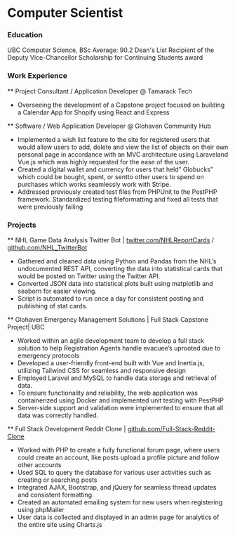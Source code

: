 # Computer Scientist

### Education 
UBC Computer Science, BSc
Average: 90.2
Dean's List
Recipient of the Deputy Vice-Chancellor Scholarship for Continuing Students award

### Work Experience
** Project Consultant / Application Developer @ Tamarack Tech
- Overseeing the development of a Capstone project focused on building a Calendar App for Shopify using React and Express

** Software / Web Application Developer @ Glohaven Community Hub
- Implemented a wish list feature to the site for registered users that would allow users to add, delete and view the list of objects on their own personal page in accordance with an MVC architecture using Laraveland Vue.js which was highly requested for the ease of the user.
- Created a digital wallet and currency for users that held” Globucks” which could be bought, spent, or sentto other users to spend on purchases which works seamlessly work with Stripe.
- Addressed previously created test files from PHPUnit to the PestPHP framework. Standardized testing fileformatting and fixed all tests that were previously failing

### Projects 
** NHL Game Data Analysis Twitter Bot | [twitter.com/NHLReportCards](https://twitter.com/NHLReportCards) / [github.com/NHL_TwitterBot](https://github.com/TWright-28/NHL_TwitterBot)
- Gathered and cleaned data using Python and Pandas from the NHL’s undocumented REST API, converting the data into statistical cards that would be posted on Twitter using the Twitter API.
- Converted JSON data into statistical plots built using matplotlib and seaborn for easier viewing.
- Script is automated to run once a day for consistent posting and publishing of stat cards.

** Glohaven Emergency Management Solutions | Full Stack Capstone Project| UBC
- Worked within an agile development team to develop a full stack solution to help Registration Agents handle evacuee’s uprooted due to emergency protocols
- Developed a user-friendly front-end built with Vue and Inertia.js, utilizing Tailwind CSS for seamless and responsive design
- Employed Laravel and MySQL to handle data storage and retrieval of data.
- To ensure functionality and reliability, the web application was containerized using Docker and implemented unit testing with PestPHP
- Server-side support and validation were implemented to ensure that all data was correctly handled.

** Full Stack Development Reddit Clone | [github.com/Full-Stack-Reddit-Clone](https://github.com/TWright-28/Full-Stack-Reddit-Clone)
- Worked with PHP to create a fully functional forum page, where users could create an account, like posts upload a profile picture and follow other accounts
- Used SQL to query the database for various user activities such as creating or searching posts
- Integrated AJAX, Bootstrap, and jQuery for seamless thread updates and consistent formatting.
- Created an automated emailing system for new users when registering using phpMailer
- User data is collected and displayed in an admin page for analytics of the entire site using Charts.js
